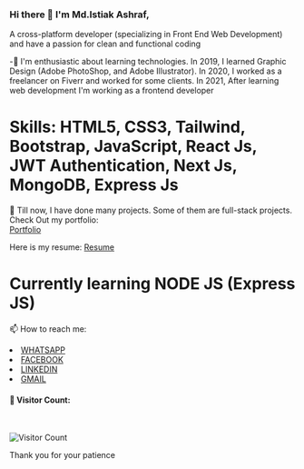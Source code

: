 ### Hi there 👋 I'm Md.Istiak Ashraf,

<p> A cross-platform developer (specializing in Front End Web Development) and have a passion for clean and functional coding</p>

<p> -🌱 I'm enthusiastic about learning technologies. In 2019, I learned Graphic Design (Adobe PhotoShop, and Adobe Illustrator). In 2020, I worked as a freelancer on Fiverr and worked for some clients. In 2021, After learning web development I'm working as a frontend developer</p>

<h1>Skills: HTML5, CSS3, Tailwind, Bootstrap, JavaScript, React Js, JWT Authentication, Next Js, MongoDB, Express Js </h1>

<p> 🔭 Till now, I have done many projects. Some of them are full-stack projects. Check Out my portfolio:<br/>
  <a href="https://portfolio-of-istiak.netlify.app/"> Portfolio</a>
</p>

<p> Here is my resume: <a href="https://drive.google.com/file/d/1T90p2D6ckJK_HyPWiCDp-LjpPxPgKDSl/view?usp=sharing">Resume</a></p>
  
</p>
<h1>
 Currently learning NODE JS (Express JS)
</h1>



📫 How to reach me: 

<li><a href="https://wa.me/8801612016614">WHATSAPP</a></li>
<li><a href="https://www.facebook.com/juniorashraf02/">FACEBOOK</a></li>
<li><a href="https://www.linkedin.com/in/istiakashraf/">LINKEDIN</a></li>
<li><a href="mailto:shuvo.istiak11@gmail.com">GMAIL</a></li>




<h4>👯 Visitor Count:</h4></br> 


![Visitor Count](https://profile-counter.glitch.me/juniorashraf02/count.svg)

Thank you for your patience





<!--
**Juniorashraf02/Juniorashraf02** is a ✨ _special_ ✨ repository because its `README.md` (this file) appears on your GitHub profile.
Here are some ideas to get you started:

- 🔭 I’m currently working on ...
- 🌱 I’m currently learning ...
- 👯 I’m looking to collaborate on ...
- 🤔 I’m looking for help with ...
- 💬 Ask me about ...
- 📫 How to reach me: ...
- 😄 Pronouns: ...
- ⚡ Fun fact: ...
-->
